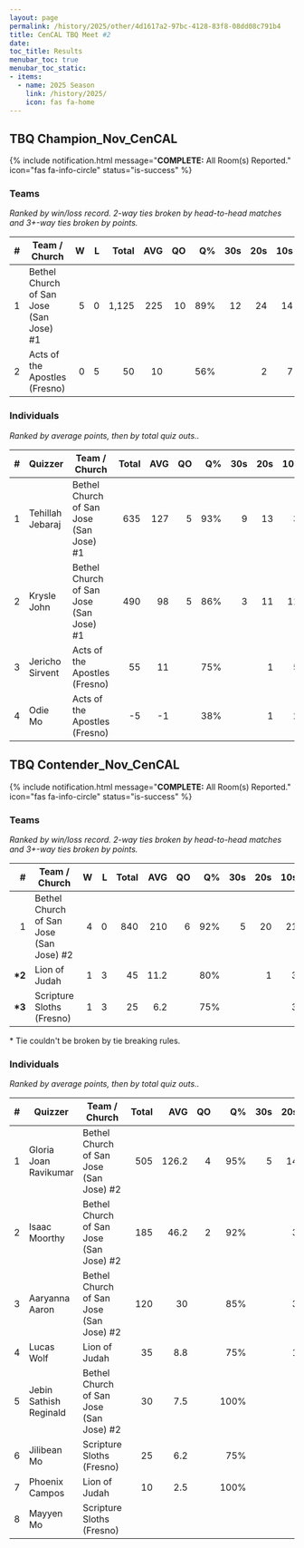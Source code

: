 ```yaml
---
layout: page
permalink: /history/2025/other/4d1617a2-97bc-4128-83f8-08dd08c791b4
title: CenCAL TBQ Meet #2
date: 
toc_title: Results
menubar_toc: true
menubar_toc_static:
- items:
  - name: 2025 Season
    link: /history/2025/
    icon: fas fa-home
---
```



## TBQ Champion_Nov_CenCAL

{% include notification.html
   message="<b>COMPLETE:</b> All Room(s) Reported."
   icon="fas fa-info-circle"
   status="is-success" %}


### Teams

*Ranked by win/loss record. 2-way ties broken by head-to-head matches and 3+-way ties broken by points.*

| # | Team / Church | W | L | Total | AVG | QO | Q% | 30s | 20s | 10s |
|--:|---|--:|--:|--:|--:|--:|--:|--:|--:|--:|
| 1 | Bethel Church of San Jose (San Jose) #1 | 5 | 0 | 1,125 | 225 | 10 | 89% | 12 | 24 | 14 |
| 2 | Acts of the Apostles (Fresno) | 0 | 5 | 50 | 10 |  | 56% |  | 2 | 7 |

### Individuals

*Ranked by average points, then by total quiz outs..*

| # | Quizzer | Team / Church | Total | AVG | QO | Q% | 30s | 20s | 10s |
|--:|---|---|--:|--:|--:|--:|--:|--:|--:|
| 1 | Tehillah Jebaraj | Bethel Church of San Jose (San Jose) #1 | 635 | 127 | 5 | 93% | 9 | 13 | 3 |
| 2 | Krysle John | Bethel Church of San Jose (San Jose) #1 | 490 | 98 | 5 | 86% | 3 | 11 | 11 |
| 3 | Jericho Sirvent | Acts of the Apostles (Fresno) | 55 | 11 |  | 75% |  | 1 | 5 |
| 4 | Odie Mo | Acts of the Apostles (Fresno) | -5 | -1 |  | 38% |  | 1 | 2 |

## TBQ Contender_Nov_CenCAL

{% include notification.html
   message="<b>COMPLETE:</b> All Room(s) Reported."
   icon="fas fa-info-circle"
   status="is-success" %}


### Teams

*Ranked by win/loss record. 2-way ties broken by head-to-head matches and 3+-way ties broken by points.*

| # | Team / Church | W | L | Total | AVG | QO | Q% | 30s | 20s | 10s |
|--:|---|--:|--:|--:|--:|--:|--:|--:|--:|--:|
| 1 | Bethel Church of San Jose (San Jose) #2 | 4 | 0 | 840 | 210 | 6 | 92% | 5 | 20 | 21 |
| **\*2** | Lion of Judah | 1 | 3 | 45 | 11.2 |  | 80% |  | 1 | 3 |
| **\*3** | Scripture Sloths (Fresno) | 1 | 3 | 25 | 6.2 |  | 75% |  |  | 3 |

\* Tie couldn't be broken by tie breaking rules.

### Individuals

*Ranked by average points, then by total quiz outs..*

| # | Quizzer | Team / Church | Total | AVG | QO | Q% | 30s | 20s | 10s |
|--:|---|---|--:|--:|--:|--:|--:|--:|--:|
| 1 | Gloria Joan Ravikumar | Bethel Church of San Jose (San Jose) #2 | 505 | 126.2 | 4 | 95% | 5 | 14 | 1 |
| 2 | Isaac Moorthy | Bethel Church of San Jose (San Jose) #2 | 185 | 46.2 | 2 | 92% |  | 3 | 9 |
| 3 | Aaryanna Aaron | Bethel Church of San Jose (San Jose) #2 | 120 | 30 |  | 85% |  | 3 | 8 |
| 4 | Lucas Wolf | Lion of Judah | 35 | 8.8 |  | 75% |  | 1 | 2 |
| 5 | Jebin Sathish Reginald | Bethel Church of San Jose (San Jose) #2 | 30 | 7.5 |  | 100% |  |  | 3 |
| 6 | Jilibean Mo | Scripture Sloths (Fresno) | 25 | 6.2 |  | 75% |  |  | 3 |
| 7 | Phoenix Campos | Lion of Judah | 10 | 2.5 |  | 100% |  |  | 1 |
| 8 | Mayyen Mo | Scripture Sloths (Fresno) |  |  |  |  |  |  |  |

